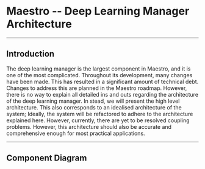# Maestro -- Deep Learning Manager Architecture

---

## Introduction 

The deep learning manager is the largest component in Maestro, 
and it is one of the most complicated. 
Throughout its development, many changes have been made. 
This has resulted in a significant amount of technical debt. 
Changes to address this are planned in the Maestro roadmap.
However, there is no way to explain all detailed ins and outs 
regarding the architecture of the deep learning manager.
In stead, we will present the high level architecture.
This also corresponds to an idealised architecture of the system;
Ideally, the system will be refactored to adhere to the 
architecture explained here. However, currently, there are 
yet to be resolved coupling problems.
However, this architecture should also be accurate and comprehensive
enough for most practical applications.

---

## Component Diagram 